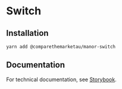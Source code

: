 # Switch

## Installation

`yarn add @comparethemarketau/manor-switch`


## Documentation

For technical documentation, see [Storybook](https://services.dev.comparethemarket.cloud/manor/?path=/docs/components-switch--switch-story).
